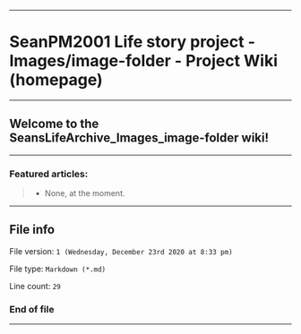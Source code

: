 
***

# SeanPM2001 Life story project - Images/image-folder - Project Wiki (homepage)

***

## Welcome to the SeansLifeArchive_Images_image-folder wiki!

***

### Featured articles:

> * None, at the moment.

***

## File info

File version: `1 (Wednesday, December 23rd 2020 at 8:33 pm)`

File type: `Markdown (*.md)`

Line count: `29`

### End of file

***
